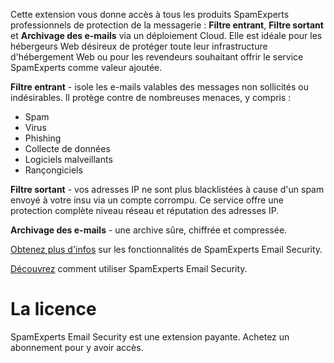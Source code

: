 Cette extension vous donne accès à tous les produits SpamExperts professionnels de protection de la messagerie : **Filtre entrant**, **Filtre sortant** et **Archivage des e-mails** via un déploiement Cloud. Elle est idéale pour les hébergeurs Web désireux de protéger toute leur infrastructure d'hébergement Web ou pour les revendeurs souhaitant offrir le service SpamExperts comme valeur ajoutée. 

**Filtre entrant** - isole les e-mails valables des messages non sollicités ou indésirables. Il protège contre de nombreuses menaces, y compris : 

- Spam 
- Virus 
- Phishing 
- Collecte de données 
- Logiciels malveillants
- Rançongiciels 

**Filtre sortant** - vos adresses IP ne sont plus blacklistées à cause d'un spam envoyé à votre insu via un compte corrompu. Ce service offre une protection complète niveau réseau et réputation des adresses IP. 

**Archivage des e-mails** - une archive sûre, chiffrée et compressée. 

[Obtenez plus d'infos](https://www.spamexperts.com/services/incoming-filtering) sur les fonctionnalités de SpamExperts Email Security. 

[Découvrez](https://github.com/SpamExperts/plesk-extension/blob/master/docs/user-manual.md) comment utiliser SpamExperts Email Security. 

# La licence 

SpamExperts Email Security est une extension payante. Achetez un abonnement pour y avoir accès.